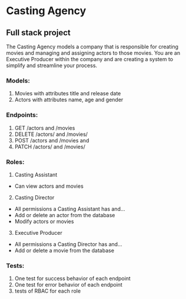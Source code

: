 # Casting Agency 

## Full stack project

The Casting Agency models a company that is responsible for creating movies and managing and assigning actors to those movies. You are an Executive Producer within the company and are creating a system to simplify and streamline your process.

### Models:

1) Movies with attributes title and release date
2) Actors with attributes name, age and gender

### Endpoints:

1) GET /actors and /movies
2) DELETE /actors/ and /movies/
3) POST /actors and /movies and
4) PATCH /actors/ and /movies/

### Roles:

1) Casting Assistant
  - Can view actors and movies

2) Casting Director
  - All permissions a Casting Assistant has and…
  - Add or delete an actor from the database
  - Modify actors or movies
  
3) Executive Producer
  - All permissions a Casting Director has and…
  - Add or delete a movie from the database

### Tests:
1) One test for success behavior of each endpoint
2) One test for error behavior of each endpoint
3) tests of RBAC for each role
